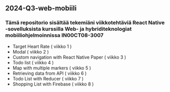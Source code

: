 ## 2024-Q3-web-mobiili

### Tämä repositorio sisältää tekemiäni viikkotehtäviä React Native -sovelluksista kurssilla Web- ja hybriditeknologiat mobiiliohjelmoinnissa IN00CT08-3007

  - Target Heart Rate ( viikko 1 ) 
  - Modal ( viikko 2 ) 
  - Custom navigation with React Native Paper ( viikko 3 ) 
  - Todo list ( viikko 4 ) 
  - Map with multiple markers ( viikko 5 ) 
  - Retrieving data from API ( viikko 6 ) 
  - Todo List with Reducer ( viikko 7 ) 
  - Shopping List with Firebase ( viikko 8 ) 
